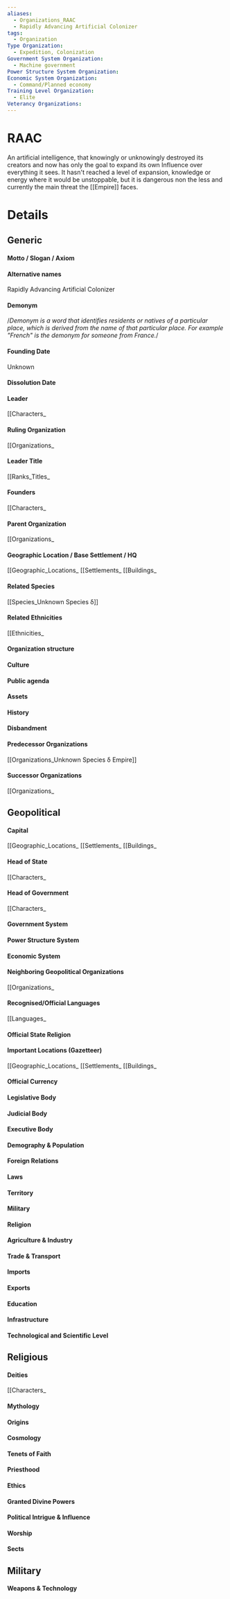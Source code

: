 ```yaml
---
aliases:
  - Organizations_RAAC
  - Rapidly Advancing Artificial Colonizer
tags:
  - Organization
Type Organization:
  - Expedition, Colonization
Government System Organization:
  - Machine government
Power Structure System Organization: 
Economic System Organization:
  - Command/Planned economy
Training Level Organization:
  - Elite
Veterancy Organizations:
---
```

# RAAC
An artificial intelligence, that knowingly or unknowingly destroyed its creators and now has only the goal to expand its own Influence over everything it sees. It hasn't reached a level of expansion, knowledge or energy where it would be unstoppable, but it is dangerous non the less and currently the main threat the [[Empire]] faces.



# Details

## Generic
#### Motto / Slogan / Axiom
#### Alternative names
Rapidly Advancing Artificial Colonizer
#### Demonym
/*Demonym is a word that identifies residents or natives of a particular place, which is derived from the name of that particular place. For example "French" is the demonym for someone from France.*/
#### Founding Date
Unknown
#### Dissolution Date
#### Leader
[[Characters_
#### Ruling Organization
[[Organizations_
#### Leader Title
[[Ranks_Titles_
#### Founders
[[Characters_
#### Parent Organization
[[Organizations_
#### Geographic Location / Base Settlement / HQ
[[Geographic_Locations_
[[Settlements_
[[Buildings_
#### Related Species
[[Species_Unknown Species δ]] 
#### Related Ethnicities
[[Ethnicities_
#### Organization structure
#### Culture
#### Public agenda
#### Assets
#### History
#### Disbandment
#### Predecessor Organizations
[[Organizations_Unknown Species δ Empire]] 
#### Successor Organizations
[[Organizations_
## Geopolitical
#### Capital
[[Geographic_Locations_
[[Settlements_
[[Buildings_
#### Head of State
[[Characters_
#### Head of Government
[[Characters_
#### Government System
#### Power Structure System
#### Economic System
#### Neighboring Geopolitical Organizations
[[Organizations_
#### Recognised/Official Languages
[[Languages_
#### Official State Religion
#### Important Locations (Gazetteer)
[[Geographic_Locations_
[[Settlements_
[[Buildings_
#### Official Currency
#### Legislative Body
#### Judicial Body
#### Executive Body
#### Demography & Population
#### Foreign Relations
#### Laws
#### Territory
#### Military
#### Religion
#### Agriculture & Industry
#### Trade & Transport
#### Imports
#### Exports
#### Education
#### Infrastructure
#### Technological and Scientific Level
## Religious
#### Deities
[[Characters_
#### Mythology
#### Origins
#### Cosmology
#### Tenets of Faith
#### Priesthood
#### Ethics
#### Granted Divine Powers
#### Political Intrigue & Influence
#### Worship
#### Sects
## Military
#### Weapons & Technology
